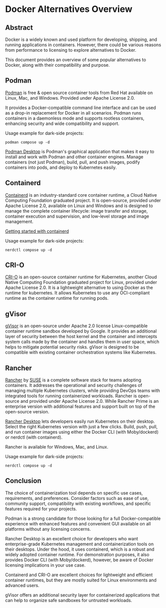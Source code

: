 # Docker Alternatives Overview

## Abstract

Docker is a widely known and used platform for developing, shipping, and running applications in containers.
However, there could be various reasons from performance to licensing to explore alternatives to Docker.

This document provides an overview of some popular alternatives to Docker, along with their compatibility and purpose.

## Podman
[Podman](https://podman.io) is free & open source container tools from Red Hat available on Linux, Mac, and Windows. Provided under Apache License 2.0.

It provides a Docker-compatible command line interface and can be used as a drop-in replacement for Docker in all scenarios. Podman runs containers in a daemonless mode and supports rootless containers, enhancing security and wide compatibility and support.

Usage example for dark-side projects:
```
podman compose up -d
```

[Podman Desktop](https://podman-desktop.io) is Podman's graphical application that makes it easy to install and work with Podman and other container engines.
Manage containers (not just Podman), build, pull, and push images, podify containers into pods, and deploy to Kubernetes easily.

## Containerd
[Containerd](https://containerd.io) is an industry-standard core container runtime, a Cloud Native Computing Foundation graduated project. It is open-source, provided under Apache License 2.0, available on Linux and Windows and is designed to manage the complete container lifecycle: image transfer and storage, container execution and supervision, and low-level storage and image management.

[Getting started with containerd](https://github.com/containerd/containerd/blob/main/docs/getting-started.md)

Usage example for dark-side projects:
```
nerdctl compose up -d
```

## CRI-O
[CRI-O](https://cri-o.io) is an open-source container runtime for Kubernetes, another Cloud Native Computing Foundation graduated project for Linux, provided under Apache License 2.0. It is a lightweight alternative to using Docker as the runtime for kubernetes. It allows Kubernetes to use any OCI-compliant runtime as the container runtime for running pods.

## gVisor
[gVisor](https://gvisor.dev) is an open-source under Apache 2.0 license Linux-compatible container runtime sandbox developed by Google. It provides an additional layer of security between the host kernel and the container and intercepts system calls made by the container and handles them in user space, which helps to mitigate potential security risks. gVisor is designed to be compatible with existing container orchestration systems like Kubernetes.

## Rancher
[Rancher](https://www.rancher.com) by [SUSE](https://www.suse.com) is a complete software stack for teams adopting containers. It addresses the operational and security challenges of managing multiple Kubernetes clusters, while providing DevOps teams with integrated tools for running containerized workloads.
Rancher is open-source and provided under Apache License 2.0. While Rancher Prime is an enterprise version with additional features and support built on top of the open-source version.

[Rancher Desktop](https://www.rancher.com/products/rancher-desktop) lets developers easily run Kubernetes on their desktop. Select the right Kubernetes version with just a few clicks. Build, push, pull, and run container images using either the Docker CLI (with Moby/dockerd) or nerdctl (with containerd).

Rancher is available for Windows, Mac, and Linux.

Usage example for dark-side projects:
```
nerdctl compose up -d
```

## Conclusion
The choice of containerization tool depends on specific use cases, requirements, and preferences. Consider factors such as ease of use, community support, compatibility with existing workflows, and specific features required for your projects.

Podman is a strong candidate for those looking for a full Docker-compatible experience with enhanced features and convenient GUI available on all platforms without any licensing concerns.

Rancher Desktop is an excellent choice for developers who want enterprise-grade Kubernetes management and containerization tools on their desktops. Under the hood, it uses containerd, which is a robust and widely adopted container runtime. For demonstration purposes, it also provides Docker CLI (with Moby/dockerd), however, be aware of Docker licensing implications in your use case.

Containerd and CRI-O are excellent choices for lightweight and efficient container runtimes, but they are mostly suited for Linux environments and advanced users.

gVisor offers an additional security layer for containerized applications that can help to organize safe sandboxes for untrusted workloads.
